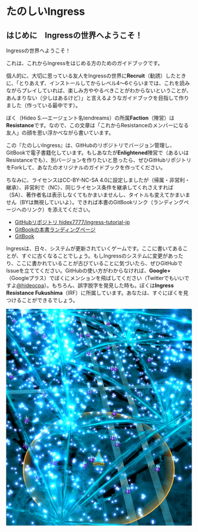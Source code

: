 # たのしいIngress

## はじめに　Ingressの世界へようこそ！

Ingressの世界へようこそ！

これは、これからIngressをはじめる方のためのガイドブックです。

個人的に、大切に思っている友人をIngressの世界に**Recruit**（勧誘）したときに、「とりあえず、インストールしてからレベル4～6ぐらいまでは、これを読みながらプレイしていれば、楽しみ方ややるべきことがわからないということが、あんまりない（少しはあるけど）」と言えるようなガイドブックを目指して作りました（作っている最中です）。

ぼく（Hideo S.―エージェント名tendreams）の所属**Faction**（陣営）は**Resistance**です。なので、この文章は「これからResistanceのメンバーになる友人」の顔を思い浮かべながら書いています。

この『たのしいIngress』は、GitHubのリポジトリでバージョン管理し、GitBookで電子書籍化しています。もしあなたが**Enlightened**陣営で（あるいはResistanceでも）、別バージョンを作りたいと思ったら、ぜひGitHubリポジトリをForkして、あなたのオリジナルのガイドブックを作ってください。

ちなみに、ライセンスはCC-BY-NC-SA 4.0に設定しましたが（帰属・非営利・継承）、非営利で（NC）、同じライセンス条件を継承してくれさえすれば（SA）、著作者名は表示しなくてもかまいませんし、タイトルも変えてかまいません（BYは無視していいよ）。できれば本書のGitBookリンク（ランディングページへのリンク）を添えてください。

- [GitHubリポジトリ hidex7777/ingress-tutorial-jp](https://github.com/hidex7777/ingress-tutorial-jp)
- [GitBookの本書ランディングページ](http://hidex7777.gitbooks.io/ingress-tutorial-jp/)
- [GitBook](https://www.gitbook.com)

Ingressは、日々、システムが更新されていくゲームです。ここに書いてあることが、すぐに古くなることでしょう。もしIngressのシステムに変更があったり、ここに書かれていることが古びていることに気づいたら、ぜひGitHubでIssueを立ててください。GitHubの使い方がわからなければ、**Google+**（Googleプラス）でぼくにメンションを飛ばしてください（Twitterでもいいですよ[@hideocpa](https://twitter.com/hideocpa)）。もちろん、誤字脱字を発見した時も。ぼくは**Ingress Resistance Fukushima**（IRF）に所属しています。あなたは、すぐにぼくを見つけることができるでしょう。

![cover](assets/ingress-cover.png)
